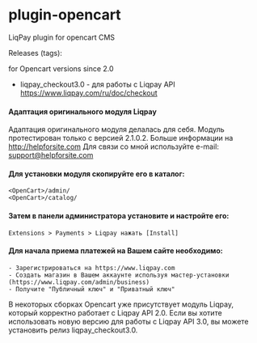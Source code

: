 plugin-opencart
===============

LiqPay plugin for opencart CMS

Releases (tags):

for Opencart versions since 2.0

- liqpay_checkout3.0 - для работы с Liqpay API https://www.liqpay.com/ru/doc/checkout

#### Адаптация оригинального модуля Liqpay ####

Адаптация оригинального модуля делалась для себя. Модуль протестирован только с версией 2.1.0.2. Больше информации
на http://helpforsite.com
Для связи со мной используйте e-mail: support@helpforsite.com

#### Для установки модуля скопируйте его в каталог: ####

```
<OpenCart>/admin/
<OpenCart>/catalog/
```

#### Затем в панели администратора установите и настройте его: ####

```
Extensions > Payments > Liqpay нажать [Install]
```

#### Для начала приема платежей на Вашем сайте необходимо: ####

    - Зарегистрироваться на https://www.liqpay.com
    - Создать магазин в Вашем аккаунте используя мастер-установки (https://www.liqpay.com/admin/business)
    - Получите "Публичный ключ" и "Приватный ключ"

В некоторых сборках Opencart уже присутствует модуль Liqpay, который корректно работает с Liqpay API 2.0. Если вы хотите
использовать новую версию для работы с Liqpay API 3.0, вы можете установить релиз liqpay_checkout3.0.
